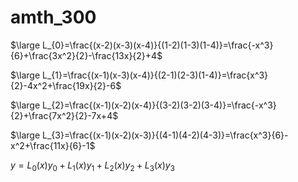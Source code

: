 # amth_300  
$\large L_{0}=\frac{(x-2)(x-3)(x-4)}{(1-2)(1-3)(1-4)}=\frac{-x^3}{6}+\frac{3x^2}{2}-\frac{13x}{2}+4$  
  
$\large L_{1}=\frac{(x-1)(x-3)(x-4)}{(2-1)(2-3)(1-4)}=\frac{x^3}{2}-4x^2+\frac{19x}{2}-6$  
  
$\large L_{2}=\frac{(x-1)(x-2)(x-4)}{(3-2)(3-2)(3-4)}=\frac{-x^3}{2}+\frac{7x^2}{2}-7x+4$  
  
$\large L_{3}=\frac{(x-1)(x-2)(x-3)}{(4-1)(4-2)(4-3)}=\frac{x^3}{6}-x^2+\frac{11x}{6}-1$ 
  
$y=L_{0}(x)y_0+L_{1}(x)y_1+L_{2}(x)y_2+L_{3}(x)y_3$
